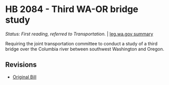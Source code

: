 # HB 2084 - Third WA-OR bridge study
*Status: First reading, referred to Transportation.* | [leg.wa.gov summary](https://app.leg.wa.gov/billsummary?BillNumber=2084&Year=2021)

Requiring the joint transportation committee to conduct a study of a third bridge over the Columbia river between southwest Washington and Oregon.

## Revisions
* [Original Bill](1/)
